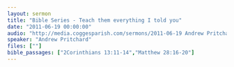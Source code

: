 ```yaml
---
layout: sermon
title: "Bible Series - Teach them everything I told you"
date: "2011-06-19 00:00:00"
audio: "http://media.coggesparish.com/sermons/2011-06-19 Andrew Pritchard.mp3"
speaker: "Andrew Pritchard"
files: [""]
bible_passages: ["2Corinthians 13:11-14","Matthew 28:16-20"]
---
```

